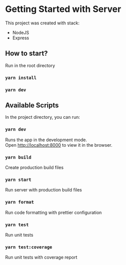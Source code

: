 # Getting Started with Server

This project was created with stack:

- NodeJS
- Express

## How to start?

Run in the root directory

### `yarn install`

### `yarn dev`

## Available Scripts

In the project directory, you can run:

### `yarn dev`

Runs the app in the development mode.\
Open [http://localhost:8000](http://localhost:8000) to view it in the browser.

### `yarn build`

Create production build files

### `yarn start`

Run server with production build files

### `yarn format`

Run code formatting with prettier configuration

### `yarn test`

Run unit tests

### `yarn test:coverage`

Run unit tests with coverage report
